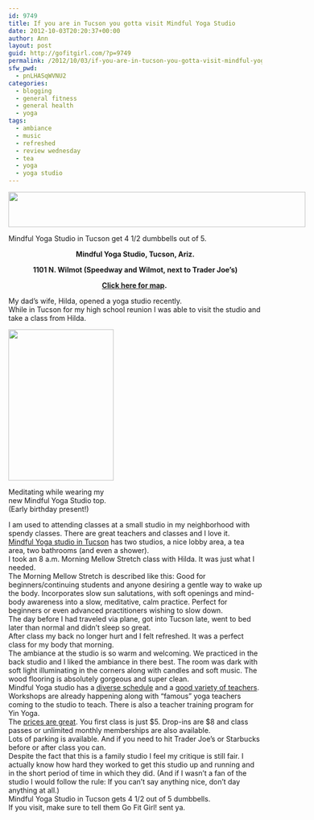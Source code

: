 ```yaml
---
id: 9749
title: If you are in Tucson you gotta visit Mindful Yoga Studio
date: 2012-10-03T20:20:37+00:00
author: Ann
layout: post
guid: http://gofitgirl.com/?p=9749
permalink: /2012/10/03/if-you-are-in-tucson-you-gotta-visit-mindful-yoga-studio/
sfw_pwd:
  - pnLHASqWVNU2
categories:
  - blogging
  - general fitness
  - general health
  - yoga
tags:
  - ambiance
  - music
  - refreshed
  - review wednesday
  - tea
  - yoga
  - yoga studio
---
```

<div id="attachment_9751" style="width: 600px" class="wp-caption aligncenter">
  <a href="http://gofitgirl.com/?attachment_id=9751" rel="attachment wp-att-9751"><img class="size-large wp-image-9751" title="4half" src="http://gofitgirl.com/wp-content/uploads/2012/10/4half1-1024x123.jpg" alt="" width="590" height="70" /></a>
  
  <p class="wp-caption-text">
    Mindful Yoga Studio in Tucson get 4 1/2 dumbbells out of 5.
  </p>
</div>

<p style="text-align: center;">
  <strong>Mindful Yoga Studio, Tucson, Ariz.</strong>
</p>

<p style="text-align: center;">
  <strong>1101 N. Wilmot (Speedway and Wilmot, next to Trader Joe&#8217;s)</strong>
</p>

<p style="text-align: center;">
  <strong><a href="http://www.bing.com/maps/default.aspx?v=2&pc=FACEBK&mid=8100&rtp=adr.%7Epos.32.237078_-110.858706_Mindful+Yoga_1101+N+Wilmot+%23123%2C+Tucson%2C+Arizona&cp=32.237078%7E-110.858706&lvl=16&sty=r&rtop=0%7E0%7E0%7E&mode=D&FORM=FBKPL1&mkt=en-US">Click here for map</a>. </strong>
</p>

My dad&#8217;s wife, Hilda, opened a yoga studio recently.  
While in Tucson for my high school reunion I was able to visit the studio and take a class from Hilda.  


<div id="attachment_9753" style="width: 219px" class="wp-caption alignleft">
  <a href="http://gofitgirl.com/?attachment_id=9753" rel="attachment wp-att-9753"><img class="size-medium wp-image-9753" title="MYS review" src="http://gofitgirl.com/wp-content/uploads/2012/10/MYS-review1-209x300.jpg" alt="" width="209" height="300" /></a>
  
  <p class="wp-caption-text">
    Meditating while wearing my new Mindful Yoga Studio top. (Early birthday present!)
  </p>
</div>

  
I am used to attending classes at a small studio in my neighborhood with spendy classes. There are great teachers and classes and I love it.  
[Mindful Yoga studio in Tucson](http://www.mindfulyogatucson.com) has two studios, a nice lobby area, a tea area, two bathrooms (and even a shower).  
I took an 8 a.m. Morning Mellow Stretch class with Hilda. It was just what I needed.  
The Morning Mellow Stretch is described like this: Good for beginners/continuing students and anyone desiring a gentle way to wake up the body. Incorporates slow sun salutations, with soft openings and mind-body awareness into a slow, meditative, calm practice. Perfect for beginners or even advanced practitioners wishing to slow down.  
The day before I had traveled via plane, got into Tucson late, went to bed later than normal and didn&#8217;t sleep so great.  
After class my back no longer hurt and I felt refreshed. It was a perfect class for my body that morning.  
The ambiance at the studio is so warm and welcoming. We practiced in the back studio and I liked the ambiance in there best. The room was dark with soft light illuminating in the corners along with candles and soft music. The wood flooring is absolutely gorgeous and super clean.  
Mindful Yoga studio has a [diverse schedule](http://www.mindfulyogatucson.com/schedule.html) and a [good variety of teachers](http://www.mindfulyogatucson.com/teachers.html).  
Workshops are already happening along with &#8220;famous&#8221; yoga teachers coming to the studio to teach. There is also a teacher training program for Yin Yoga.  
The [prices are great](http://www.mindfulyogatucson.com/rates.html). You first class is just $5. Drop-ins are $8 and class passes or unlimited monthly memberships are also available.  
Lots of parking is available. And if you need to hit Trader Joe&#8217;s or Starbucks before or after class you can.  
Despite the fact that this is a family studio I feel my critique is still fair. I actually know how hard they worked to get this studio up and running and in the short period of time in which they did. (And if I wasn&#8217;t a fan of the studio I would follow the rule: If you can&#8217;t say anything nice, don&#8217;t day anything at all.)  
Mindful Yoga Studio in Tucson gets 4 1/2 out of 5 dumbbells.  
If you visit, make sure to tell them Go Fit Girl! sent ya.